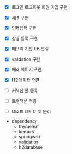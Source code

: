 - [x] 로그인 로그아웃 회원 가입 구현  
- [x] 세션 구현 
- [x] 인터셉터 구현
- [x] 상품 등록 구현
- [x] 메모리 기반 DB 연결
- [x] validation 구현
- [x] 에러 페이지 구현 
- [x] H2 데이터 연결
- [ ] 커넥션 풀 등록
- [ ] 트랜잭션 적용
- [ ] 테스트 데이터 셋 분리


- dependency
  - thymeleaf
  - lombok
  - springweb
  - validation
  - h2database